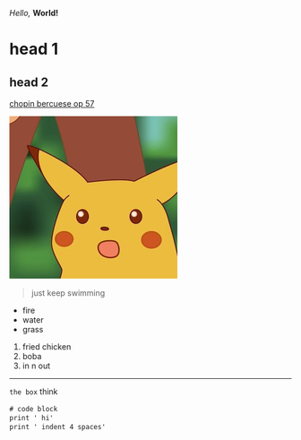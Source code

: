 *Hello,*  **World!**

# head 1
## head 2

[chopin bercuese op 57](https://www.youtube.com/watch?v=wOYGoyPbcEQ)

![Image](pika.jpg)

> just keep swimming 

* fire
* water
* grass 

1. fried chicken
2. boba
3. in n out

---

`the box` think

```
# code block
print ' hi'
print ' indent 4 spaces'
```
